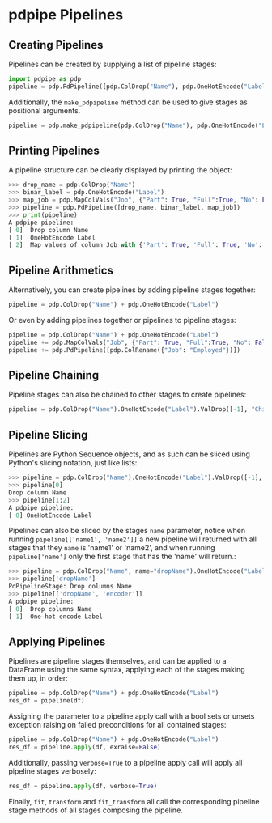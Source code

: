 # pdpipe Pipelines

## Creating Pipelines

Pipelines can be created by supplying a list of pipeline stages:

<!--phmdoctest-setup-->
```python
import pdpipe as pdp
pipeline = pdp.PdPipeline([pdp.ColDrop("Name"), pdp.OneHotEncode("Label")]
```

Additionally, the `make_pdpipeline` method can be used to give stages as positional arguments.

```python
pipeline = pdp.make_pdpipeline(pdp.ColDrop("Name"), pdp.OneHotEncode("Label"))
```


## Printing Pipelines

A pipeline structure can be clearly displayed by printing the object:

<!--phmdoctest-skip--> 
```python
>>> drop_name = pdp.ColDrop("Name")
>>> binar_label = pdp.OneHotEncode("Label")
>>> map_job = pdp.MapColVals("Job", {"Part": True, "Full":True, "No": False})
>>> pipeline = pdp.PdPipeline([drop_name, binar_label, map_job])
>>> print(pipeline)
A pdpipe pipeline:
[ 0]  Drop column Name
[ 1]  OneHotEncode Label
[ 2]  Map values of column Job with {'Part': True, 'Full': True, 'No': False}
```

## Pipeline Arithmetics

Alternatively, you can create pipelines by adding pipeline stages together:

```python
pipeline = pdp.ColDrop("Name") + pdp.OneHotEncode("Label")
```

Or even by adding pipelines together or pipelines to pipeline stages:

```python
pipeline = pdp.ColDrop("Name") + pdp.OneHotEncode("Label")
pipeline += pdp.MapColVals("Job", {"Part": True, "Full":True, "No": False})
pipeline += pdp.PdPipeline([pdp.ColRename({"Job": "Employed"})])
```

## Pipeline Chaining

Pipeline stages can also be chained to other stages to create pipelines:

```python
pipeline = pdp.ColDrop("Name").OneHotEncode("Label").ValDrop([-1], "Children")
```

## Pipeline Slicing

Pipelines are Python Sequence objects, and as such can be sliced using Python's slicing notation, just like lists:

<!--phmdoctest-skip--> 
```python
>>> pipeline = pdp.ColDrop("Name").OneHotEncode("Label").ValDrop([-1], "Children").ApplyByCols("height", math.ceil)
>>> pipeline[0]
Drop column Name
>>> pipeline[1:2]
A pdpipe pipeline:
[ 0] OneHotEncode Label
```

Pipelines can also be sliced by the stages `name` parameter, notice when running `pipeline[['name1', 'name2']]` a new pipeline will returned with all stages that they `name` is 'name1' or 'name2', and when running `pipeline['name']` only the first stage that has the 'name' will return.:

```python
>>> pipeline = pdp.ColDrop("Name", name="dropName").OneHotEncode("Label", name="encoder").ValDrop([-1], "Children").ApplyByCols("height", math.ceil)
>>> pipeline['dropName']
PdPipelineStage: Drop columns Name
>>> pipeline[['dropName', 'encoder']]
A pdpipe pipeline:
[ 0]  Drop columns Name
[ 1]  One-hot encode Label
```

## Applying Pipelines

Pipelines are pipeline stages themselves, and can be applied to a DataFrame using the same syntax, applying each of the stages making them up, in order:

```python
pipeline = pdp.ColDrop("Name") + pdp.OneHotEncode("Label")
res_df = pipeline(df)
```

Assigning the  parameter to a pipeline apply call with a bool sets or unsets exception raising on failed preconditions for all contained stages:

```python
pipeline = pdp.ColDrop("Name") + pdp.OneHotEncode("Label")
res_df = pipeline.apply(df, exraise=False)
```

Additionally, passing ``verbose=True`` to a pipeline apply call will apply all pipeline stages verbosely:

```python
res_df = pipeline.apply(df, verbose=True)
```

Finally, `fit`, `transform` and `fit_transform` all call the corresponding pipeline stage methods of all stages composing the pipeline.
